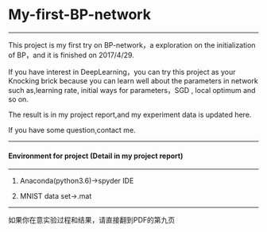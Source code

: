 
# My-first-BP-network
---
This project is my first try on BP-network，a exploration on the initialization of BP，and it is finished on 2017/4/29. 

If you have interest in DeepLearning，you can try this project as your Knocking brick because you can learn well about the parameters in network such as,learning rate, initial ways for parameters，SGD , local optimum and so on. 

The result is in my project report,and my experiment data is updated here.

If you have some question,contact me.

---
#### Environment for project (Detail in my project report)

---

1. Anaconda(python3.6)->spyder IDE
  

2. MNIST data set->.mat
   
---

如果你在意实验过程和结果，请直接翻到PDF的第九页
